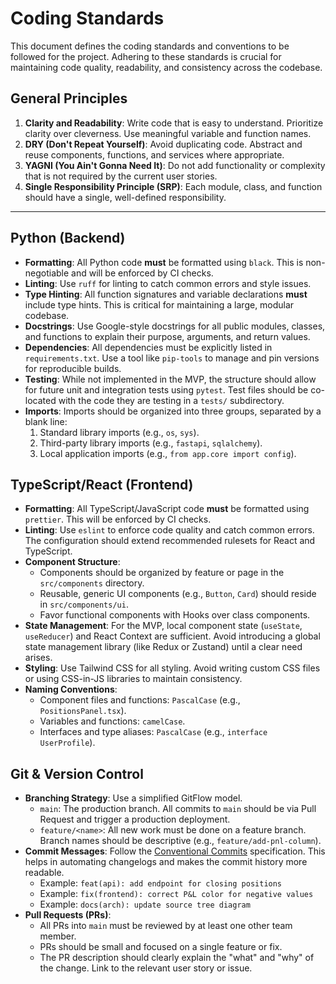 # Coding Standards

This document defines the coding standards and conventions to be followed for the project. Adhering to these standards is crucial for maintaining code quality, readability, and consistency across the codebase.

## General Principles

1.  **Clarity and Readability**: Write code that is easy to understand. Prioritize clarity over cleverness. Use meaningful variable and function names.
2.  **DRY (Don't Repeat Yourself)**: Avoid duplicating code. Abstract and reuse components, functions, and services where appropriate.
3.  **YAGNI (You Ain't Gonna Need It)**: Do not add functionality or complexity that is not required by the current user stories.
4.  **Single Responsibility Principle (SRP)**: Each module, class, and function should have a single, well-defined responsibility.

---

## Python (Backend)

-   **Formatting**: All Python code **must** be formatted using `black`. This is non-negotiable and will be enforced by CI checks.
-   **Linting**: Use `ruff` for linting to catch common errors and style issues.
-   **Type Hinting**: All function signatures and variable declarations **must** include type hints. This is critical for maintaining a large, modular codebase.
-   **Docstrings**: Use Google-style docstrings for all public modules, classes, and functions to explain their purpose, arguments, and return values.
-   **Dependencies**: All dependencies must be explicitly listed in `requirements.txt`. Use a tool like `pip-tools` to manage and pin versions for reproducible builds.
-   **Testing**: While not implemented in the MVP, the structure should allow for future unit and integration tests using `pytest`. Test files should be co-located with the code they are testing in a `tests/` subdirectory.
-   **Imports**: Imports should be organized into three groups, separated by a blank line:
    1.  Standard library imports (e.g., `os`, `sys`).
    2.  Third-party library imports (e.g., `fastapi`, `sqlalchemy`).
    3.  Local application imports (e.g., `from app.core import config`).

## TypeScript/React (Frontend)

-   **Formatting**: All TypeScript/JavaScript code **must** be formatted using `prettier`. This will be enforced by CI checks.
-   **Linting**: Use `eslint` to enforce code quality and catch common errors. The configuration should extend recommended rulesets for React and TypeScript.
-   **Component Structure**:
    -   Components should be organized by feature or page in the `src/components` directory.
    -   Reusable, generic UI components (e.g., `Button`, `Card`) should reside in `src/components/ui`.
    -   Favor functional components with Hooks over class components.
-   **State Management**: For the MVP, local component state (`useState`, `useReducer`) and React Context are sufficient. Avoid introducing a global state management library (like Redux or Zustand) until a clear need arises.
-   **Styling**: Use Tailwind CSS for all styling. Avoid writing custom CSS files or using CSS-in-JS libraries to maintain consistency.
-   **Naming Conventions**:
    -   Component files and functions: `PascalCase` (e.g., `PositionsPanel.tsx`).
    -   Variables and functions: `camelCase`.
    -   Interfaces and type aliases: `PascalCase` (e.g., `interface UserProfile`).

## Git & Version Control

-   **Branching Strategy**: Use a simplified GitFlow model.
    -   `main`: The production branch. All commits to `main` should be via Pull Request and trigger a production deployment.
    -   `feature/<name>`: All new work must be done on a feature branch. Branch names should be descriptive (e.g., `feature/add-pnl-column`).
-   **Commit Messages**: Follow the [Conventional Commits](https://www.conventionalcommits.org/) specification. This helps in automating changelogs and makes the commit history more readable.
    -   Example: `feat(api): add endpoint for closing positions`
    -   Example: `fix(frontend): correct P&L color for negative values`
    -   Example: `docs(arch): update source tree diagram`
-   **Pull Requests (PRs)**:
    -   All PRs into `main` must be reviewed by at least one other team member.
    -   PRs should be small and focused on a single feature or fix.
    -   The PR description should clearly explain the "what" and "why" of the change. Link to the relevant user story or issue. 